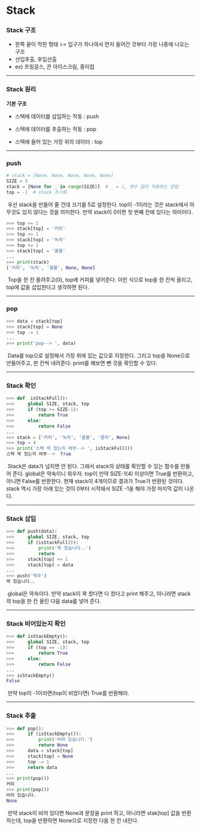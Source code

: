 # Stack



### Stack 구조

- 한쪽 끝이 막힌 형태 >> 입구가 하나여서 먼저 들어간 것부터 가장 나중에 나오는 구조
- 선입후출, 후입선출
- ex) 프링글스, 콘 아이스크림, 종이컵



---



### Stack 원리

**기본 구조**

- 스택에 데이터를 삽입하는 작동 : push 

- 스택에 데이터를 추출하는 작동 : pop 

- 스택에 들어 있는 가장 위의 데이터 : top



---



### push

```python
# stack = [None, None, None, None, None]
SIZE = 5
stack = [None for _ in range(SIZE)]  # _ = i, 변수 없이 작동하는 문법
top = -1  # stack 초기화
```

​	우선 stack을 만들어 줄 건데 크기를 5로 설정한다. top이 -1이라는 것은 stack에서 아무것도 있지 않다는 것을 의미한다. 만약 stack이 0이면 첫 번째 칸에 있다는 의미이다.



```python
>>> top += 1
>>> stack[top] = '커피'
>>> top += 1
>>> stack[top] = '녹차'
>>> top += 1
>>> stack[top] = '꿀물'
...
>>> print(stack)
['커피', '녹차', '꿀물', None, None]
```

​	Top을 한 칸 올려주고(0), top에 커피를 넣어준다. 이런 식으로 top을 한 칸씩 올리고, top에 값을 삽입한다고 생각하면 된다.



---



### pop

```python
>>> data = stack[top]
>>> stack[top] = None
>>> top -= 1
...
>>> print('pop--> ', data)
```

​	Data를 top으로 설정해서 가장 위에 있는 값으로 지정한다. 그리고 top을 None으로 만들어주고, 한 칸씩 내려준다. print를 해보면 뺀 것을 확인할 수 있다.



---



### Stack 확인

```python
>>> def  isStackFull():
>>>     global SIZE, stack, top
>>>     if (top >= SIZE-1):
>>>         return True
>>>     else:
>>>         return False
...
>>> stack = ['커피', '녹차', '꿀물', '콜라', None]
>>> top = 4
>>> print('스택 꽉 찼는지 여부--> ', isStackFull())
스택 꽉 찼는지 여부-->  True
```

​	Stack은 data가 넘치면 안 된다. 그래서 stack의 상태를 확인할 수 있는 함수를 만들어 준다. global은 약속이니 외우자. top이 만약 SIZE-1(4) 이상이면 True를 반환하고, 아니면 False를 반환한다. 현재 stack이 4개이므로 결과가 True가 반환된 것이다. stack 역시 가장 아래 있는 것이 0부터 시작돼서 SIZE -1을 해야 가장 마지막 값이 나온다.



---



### Stack 삽입

```python
>>> def push(data):
>>>     global SIZE, stack, top
>>>     if (isStackFull()):
>>>         print('꽉 찼습니다..')
>>>         return
>>>     stack[top] += 1
>>>     stack[top] = data
...
>>> push('맥주')
꽉 찼습니다..
```

​	global은 약속이다. 만약 stack이 꽉 찼다면 다 찼다고 print 해주고, 아니라면 stack의 top을 한 칸 올린 다음 data를 넣어 준다.



---



### Stack 비어있는지 확인

```python
>>> def isStackEmpty():
>>>     global SIZE, stack, top
>>>     if (top == -1):
>>>         return True
>>>     else:
>>>         return False
...
>>> isStackEmpty()
False
```

​	만약 top이 -1이라면(top이 비었다면) True를 반환해라. 



---



### Stack 추출

```python
>>> def pop():
>>>     if (isStackEmpty()):
>>>         print('비어 있습니다.')
>>>         return None
>>>     data = stack[top]
>>>     stack[top] = None
>>>     top -= 1
>>>     return data
...
>>> print(pop())
커피
>>> print(pop())
비어 있습니다.
None
```

​	만약 stack이 비어 있다면 None과 문장을 print 하고, 아니라면 stak[top] 값을 반환하는데, top을 반환하면 None으로 지정한 다음 한 칸 내린다.
